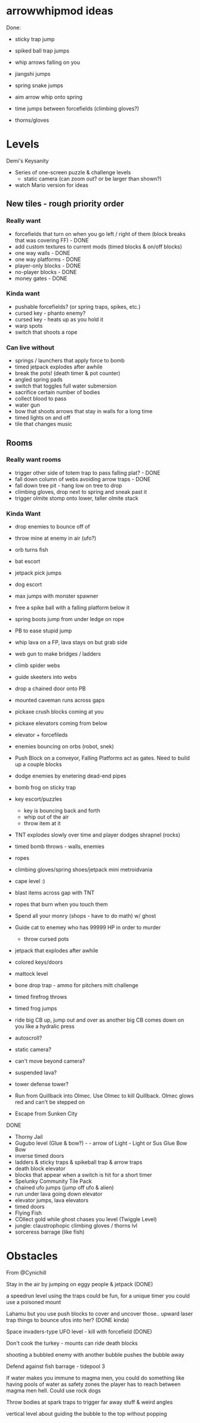 # arrowwhipmod ideas

Done:

- sticky trap jump
- spiked ball trap jumps

- whip arrows falling on you
- jiangshi jumps
- spring snake jumps
- aim arrow whip onto spring
- time jumps between forcefields (climbing gloves?)
- thorns/gloves

# Levels

Demi's Keysanity

- Series of one-screen puzzle & challenge levels
  - static camera (can zoom out? or be larger than shown?)
- watch Mario version for ideas

## New tiles - rough priority order

### Really want

- forcefields that turn on when you go left / right of them (block breaks that was covering FF) - DONE
- add custom textures to current mods (timed blocks & on/off blocks)
- one way walls - DONE
- one way platforms - DONE
- player-only blocks - DONE
- no-player blocks - DONE
- money gates - DONE

### Kinda want

- pushable forcefields? (or spring traps, spikes, etc.)
- cursed key - phanto enemy?
- cursed key - heats up as you hold it
- warp spots
- switch that shoots a rope

### Can live without

- springs / launchers that apply force to bomb
- timed jetpack explodes after awhile
- break the pots! (death timer & pot counter)
- angled spring pads
- switch that toggles full water submersion
- sacrifice certain number of bodies
- collect blood to pass
- water gun
- bow that shoots arrows that stay in walls for a long time
- timed lights on and off
- tile that changes music

## Rooms

### Really want rooms

- trigger other side of totem trap to pass falling plat? - DONE
- fall down column of webs avoiding arrow traps - DONE
- fall down tree pit - hang low on tree to drop
- climbing gloves, drop next to spring and sneak past it
- trigger olmite stomp onto lower, taller olmite stack

### Kinda Want

- drop enemies to bounce off of
- throw mine at enemy in air (ufo?)
- orb turns fish
- bat escort
- jetpack pick jumps
- dog escort
- max jumps with monster spawner
- free a spike ball with a falling platform below it
- spring boots jump from under ledge on rope
- PB to ease stupid jump
- whip lava on a FP, lava stays on but grab side

- web gun to make bridges / ladders
- climb spider webs
- guide skeeters into webs
- drop a chained door onto PB
- mounted caveman runs across gaps
- pickaxe crush blocks coming at you
- pickaxe elevators coming from below
- elevator + forcefileds
- enemies bouncing on orbs (robot, snek)
- Push Block on a conveyor, Falling Platforms act as gates. Need to build up a couple blocks
- dodge enemies by enetering dead-end pipes
- bomb frog on sticky trap

- key escort/puzzles
  - key is bouncing back and forth
  - whip out of the air
  - throw item at it
- TNT explodes slowly over time and player dodges shrapnel (rocks)
- timed bomb throws - walls, enemies
- ropes
- climbing gloves/spring shoes/jetpack mini metroidvania
- cape level :)
- blast items across gap with TNT
- ropes that burn when you touch them
- Spend all your monry (shops - have to do math) w/ ghost
- Guide cat to enemey who has 99999 HP in order to murder
  - throw cursed pots
- jetpack that explodes after awhile
- colored keys/doors
- mattock level
- bone drop trap - ammo for pitchers mitt challenge
- timed firefrog throws
- timed frog jumps
- ride big CB up, jump out and over as another big CB comes down on you like a hydralic press

- autoscroll?
- static camera?
- can't move beyond camera?
- suspended lava?
- tower defense tower?

- Run from Quillback into Olmec. Use Olmec to kill Quillback. Olmec glows red and can't be stepped on
- Escape from Sunken City

DONE

- Thorny Jail
- Gugubo level (Glue & bow?) - - arrow of Light - Light or Sus Glue Bow Bow
- inverse timed doors
- ladders & sticky traps & spikeball trap & arrow traps
- death block elevator
- blocks that appear when a switch is hit for a short timer
- Spelunky Community Tile Pack
- chained ufo jumps (jump off ufo & alien)
- run under lava going down elevator
- elevator jumps, lava elevators
- timed doors
- Flying Fish
- COllect gold while ghost chases you level (Twiggle Level)
- jungle: claustrophopic climbing gloves / thorns lvl
- sorceress barrage (like fish)

# Obstacles

From @Cynichill

Stay in the air by jumping on eggy people & jetpack (DONE)

a speedrun level using the traps could be fun, for a unique timer you could use a poisoned mount

Lahamu but you use push blocks to cover and uncover those.. upward laser trap things to bounce ufos into her? (DONE kinda)

Space invaders-type UFO level - kill with forcefield (DONE)

Don't cook the turkey - mounts can ride death blocks

shooting a bubbled enemy with another bubble pushes the bubble away

Defend against fish barrage - tidepool 3

If water makes you immune to magma men, you could do something like having pools of water as safety zones the player has to reach between magma men hell. Could use rock dogs

Throw bodies at spark traps to trigger far away stuff & weird angles

vertical level about guiding the bubble to the top without popping
